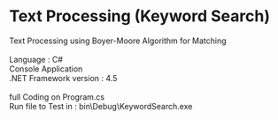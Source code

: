 # Text Processing (Keyword Search)<br>
Text Processing using Boyer-Moore Algorithm for Matching<br>
<br>
Language : C# <br>
Console Application<br>
.NET Framework version : 4.5<br> 
<br>
full Coding on Program.cs <br>
Run file to Test in : bin\Debug\KeywordSearch.exe
